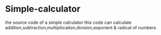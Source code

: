 # Simple-calculator
the source code of a simple calculator
this code can calculate addition,subtraction,multipliicaiton,division,exponent & radical of numbers
